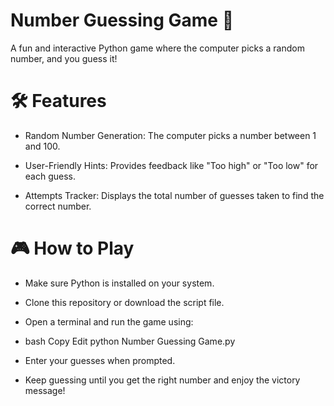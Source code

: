 # Number Guessing Game 🎲
A fun and interactive Python game where the computer picks a random number, and you guess it!
# 🛠️ Features
* Random Number Generation: The computer picks a number between 1 and 100.

* User-Friendly Hints: Provides feedback like "Too high" or "Too low" for each guess.

* Attempts Tracker: Displays the total number of guesses taken to find the correct number.
# 🎮 How to Play
* Make sure Python is installed on your system.

* Clone this repository or download the script file.

* Open a terminal and run the game using:

* bash Copy Edit
python Number Guessing Game.py
* Enter your guesses when prompted.

* Keep guessing until you get the right number and enjoy the victory message!
